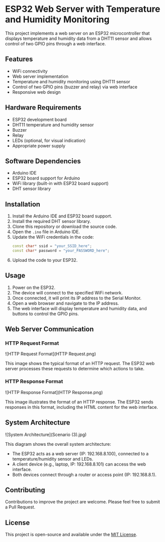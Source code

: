 
# ESP32 Web Server with Temperature and Humidity Monitoring

This project implements a web server on an ESP32 microcontroller that displays temperature and humidity data from a DHT11 sensor and allows control of two GPIO pins through a web interface.

## Features

- WiFi connectivity
- Web server implementation
- Temperature and humidity monitoring using DHT11 sensor
- Control of two GPIO pins (buzzer and relay) via web interface
- Responsive web design

## Hardware Requirements

- ESP32 development board
- DHT11 temperature and humidity sensor
- Buzzer
- Relay
- LEDs (optional, for visual indication)
- Appropriate power supply

## Software Dependencies

- Arduino IDE
- ESP32 board support for Arduino
- WiFi library (built-in with ESP32 board support)
- DHT sensor library

## Installation

1. Install the Arduino IDE and ESP32 board support.
2. Install the required DHT sensor library.
3. Clone this repository or download the source code.
4. Open the `.ino` file in Arduino IDE.
5. Update the WiFi credentials in the code:
   ```cpp
   const char* ssid = "your_SSID_here";
   const char* password = "your_PASSWORD_here";
   ```
6. Upload the code to your ESP32.

## Usage

1. Power on the ESP32.
2. The device will connect to the specified WiFi network.
3. Once connected, it will print its IP address to the Serial Monitor.
4. Open a web browser and navigate to the IP address.
5. The web interface will display temperature and humidity data, and buttons to control the GPIO pins.

## Web Server Communication

### HTTP Request Format

![HTTP Request Format](HTTP Request.png)

This image shows the typical format of an HTTP request. The ESP32 web server processes these requests to determine which actions to take.

### HTTP Response Format

![HTTP Response Format](HTTP Response.png)

This image illustrates the format of an HTTP response. The ESP32 sends responses in this format, including the HTML content for the web interface.

## System Architecture

![System Architecture](Scenario (3).jpg)

This diagram shows the overall system architecture:
- The ESP32 acts as a web server (IP: 192.168.8.100), connected to a temperature/humidity sensor and LEDs.
- A client device (e.g., laptop, IP: 192.168.8.101) can access the web interface.
- Both devices connect through a router or access point (IP: 192.168.8.1).

## Contributing

Contributions to improve the project are welcome. Please feel free to submit a Pull Request.

## License

This project is open-source and available under the [MIT License](LICENSE).

